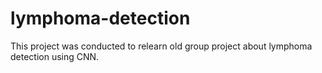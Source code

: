 # lymphoma-detection

This project was conducted to relearn old group project about lymphoma detection using CNN. 
